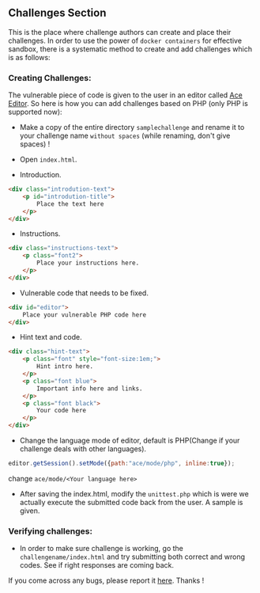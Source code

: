 ## Challenges Section


This is the place where challenge authors can create and place their challenges. In order to use the power of `docker containers` for effective sandbox, there is a systematic method to create and add challenges which is as follows:

### Creating Challenges:

The vulnerable piece of code is given to the user in an editor called [Ace Editor](/editor/). So here is how you can add challenges based on PHP (only PHP is supported now):

* Make a copy of the entire directory `samplechallenge` and rename it to your challenge name `without spaces` (while renaming, don't give spaces) !

*  Open `index.html`.

* Introduction.

```html
<div class="introdution-text">
    <p id="introdution-title">
        Place the text here
    </p>
</div>
```

* Instructions.

```html
<div class="instructions-text">
    <p class="font2">
        Place your instructions here.
    </p>
</div>
```
* Vulnerable code that needs to be fixed.

```html
<div id="editor">
    Place your vulnerable PHP code here
</div>
```

* Hint text and code.

```html
<div class="hint-text">
    <p class="font" style="font-size:1em;">
        Hint intro here.
    </p>
    <p class="font blue">
        Important info here and links.
    </p>
    <p class="font black">
        Your code here
    </p>
</div>
```


* Change the language mode of editor, default is PHP(Change if your challenge deals with other languages).

```javascript
editor.getSession().setMode({path:"ace/mode/php", inline:true});
```
change ```ace/mode/<Your language here> ```

* After saving the index.html, modify the `unittest.php` which is were we actually execute the submitted code back from the user. A sample is given.

### Verifying challenges:

* In order to make sure challenge is working, go the `challengename/index.html` and try submitting both correct and wrong codes. See if right responses are coming back.


If you come across any bugs, please report it [here](https://github.com/hackademic/hackademic/issues). Thanks !

